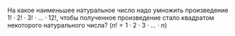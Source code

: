 На  какое  наименьшее  натуральное  число  надо  умножить произведение $1!\cdot 2!\cdot 3!\cdot \ldots \cdot 12!$, чтобы полученное произведение стало квадратом некоторого натурального числа? ($n!=1\cdot 2\cdot 3\cdot \ldots \cdot n$)